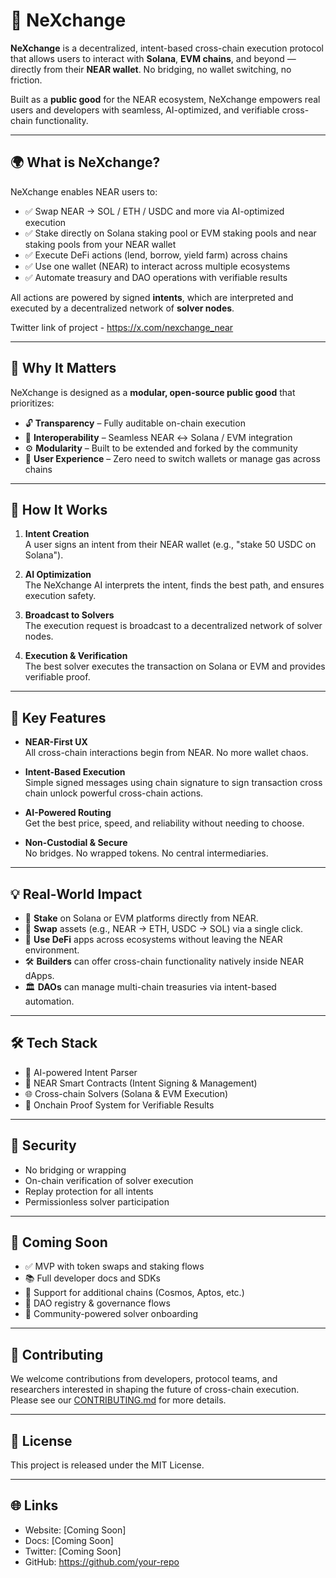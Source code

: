 # 🔀 NeXchange

**NeXchange** is a decentralized, intent-based cross-chain execution protocol that allows users to interact with **Solana**, **EVM chains**, and beyond — directly from their **NEAR wallet**. No bridging, no wallet switching, no friction.

Built as a **public good** for the NEAR ecosystem, NeXchange empowers real users and developers with seamless, AI-optimized, and verifiable cross-chain functionality.

---

## 🌍 What is NeXchange?

NeXchange enables NEAR users to:

- ✅ Swap NEAR → SOL / ETH / USDC and more via AI-optimized execution
- ✅ Stake directly on Solana staking pool or EVM staking pools and near staking pools from your NEAR wallet
- ✅ Execute DeFi actions (lend, borrow, yield farm) across chains
- ✅ Use one wallet (NEAR) to interact across multiple ecosystems
- ✅ Automate treasury and DAO operations with verifiable results

All actions are powered by signed **intents**, which are interpreted and executed by a decentralized network of **solver nodes**.

Twitter link of project - https://x.com/nexchange_near

---

## 🧱 Why It Matters

NeXchange is designed as a **modular, open-source public good** that prioritizes:

- 🔓 **Transparency** – Fully auditable on-chain execution
- 🔁 **Interoperability** – Seamless NEAR ↔ Solana / EVM integration
- ⚙️ **Modularity** – Built to be extended and forked by the community
- 👤 **User Experience** – Zero need to switch wallets or manage gas across chains

---

## 🤖 How It Works

1. **Intent Creation**  
   A user signs an intent from their NEAR wallet (e.g., "stake 50 USDC on Solana").

2. **AI Optimization**  
   The NeXchange AI interprets the intent, finds the best path, and ensures execution safety.

3. **Broadcast to Solvers**  
   The execution request is broadcast to a decentralized network of solver nodes.

4. **Execution & Verification**  
   The best solver executes the transaction on Solana or EVM and provides verifiable proof.

---

## 🌟 Key Features

- **NEAR-First UX**  
  All cross-chain interactions begin from NEAR. No more wallet chaos.

- **Intent-Based Execution**  
  Simple signed messages using chain signature to sign transaction cross chain unlock powerful cross-chain actions.

- **AI-Powered Routing**  
  Get the best price, speed, and reliability without needing to choose.

- **Non-Custodial & Secure**  
  No bridges. No wrapped tokens. No central intermediaries.

---

## 💡 Real-World Impact

- 🧾 **Stake** on Solana or EVM platforms directly from NEAR.
- 🔄 **Swap** assets (e.g., NEAR → ETH, USDC → SOL) via a single click.
- 🧠 **Use DeFi** apps across ecosystems without leaving the NEAR environment.
- 🛠 **Builders** can offer cross-chain functionality natively inside NEAR dApps.
- 🏛 **DAOs** can manage multi-chain treasuries via intent-based automation.

---

## 🛠 Tech Stack

- 🧠 AI-powered Intent Parser
- 🔗 NEAR Smart Contracts (Intent Signing & Management)
- 🌐 Cross-chain Solvers (Solana & EVM Execution)
- 📜 Onchain Proof System for Verifiable Results

---

## 🔐 Security

- No bridging or wrapping
- On-chain verification of solver execution
- Replay protection for all intents
- Permissionless solver participation

---

## 🚀 Coming Soon

- ✅ MVP with token swaps and staking flows
- 📚 Full developer docs and SDKs
- 🌉 Support for additional chains (Cosmos, Aptos, etc.)
- 🧱 DAO registry & governance flows
- 💬 Community-powered solver onboarding

---

## 🤝 Contributing

We welcome contributions from developers, protocol teams, and researchers interested in shaping the future of cross-chain execution. Please see our [CONTRIBUTING.md](./CONTRIBUTING.md) for more details.

---

## 📄 License

This project is released under the MIT License.

---

## 🌐 Links

- Website: [Coming Soon]
- Docs: [Coming Soon]
- Twitter: [Coming Soon]
- GitHub: https://github.com/your-repo

